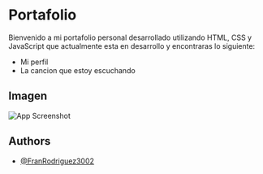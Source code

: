 # Portafolio

Bienvenido a mi portafolio personal desarrollado utilizando HTML, CSS y JavaScript que actualmente esta en desarrollo y encontraras lo siguiente:

- Mi perfil 
- La cancion que estoy escuchando

## Imagen

![App Screenshot](https://i.imgur.com/PyAAyyB.png)

## Authors

- [@FranRodriguez3002](https://github.com/FranRodriguez3002)
